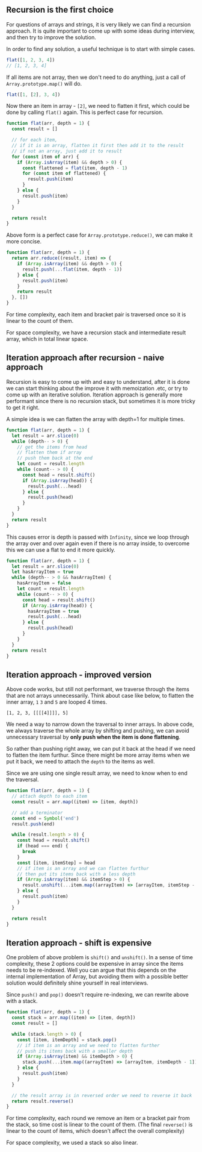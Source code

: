 ## Recursion is the first choice

For questions of arrays and strings, it is very likely we can find a recursion approach. It is quite important to come up with some ideas during interview, and then try to improve the solution.

In order to find any solution, a useful technique is to start with simple cases.

```ts
flat([1, 2, 3, 4])
// [1, 2, 3, 4]
```

If all items are not array, then we don't need to do anything, just a call of `Array.prototype.map()` will do.

```ts
flat([1, [2], 3, 4])
```

Now there an item in array - `[2]`, we need to flatten it first, which could be done by calling `flat()` again. This is perfect case for recursion.

```js
function flat(arr, depth = 1) {
  const result = []

  // for each item,
  // if it is an array, flatten it first then add it to the result
  // if not an array, just add it to result
  for (const item of arr) {
    if (Array.isArray(item) && depth > 0) {
      const flattened = flat(item, depth - 1)
      for (const item of flattened) {
        result.push(item)
      }
    } else {
      result.push(item)
    }
  }

  return result
}
```

Above form is a perfect case for `Array.prototype.reduce()`, we can make it more concise.

```js
function flat(arr, depth = 1) {
  return arr.reduce((result, item) => {
    if (Array.isArray(item) && depth > 0) {
      result.push(...flat(item, depth - 1))
    } else {
      result.push(item)
    }
    return result
  }, [])
}
```

For time complexity, each item and bracket pair is traversed once so it is linear to the count of them.

For space complexity, we have a recursion stack and intermediate result array, which in total linear space.

## Iteration approach after recursion - naive approach

Recursion is easy to come up with and easy to understand, after it is done we can start thinking about the improve it with memoization .etc, or try to come up with an iterative solution. Iteration approach is generally more performant since there is no recursion stack, but sometimes it is more tricky to get it right.

A simple idea is we can flatten the array with depth=1 for multiple times.

```js
function flat(arr, depth = 1) {
  let result = arr.slice(0)
  while (depth-- > 0) {
    // get the items from head
    // flatten them if array
    // push them back at the end
    let count = result.length
    while (count-- > 0) {
      const head = result.shift()
      if (Array.isArray(head)) {
        result.push(...head)
      } else {
        result.push(head)
      }
    }
  }
  return result
}
```

This causes error is depth is passed with `Infinity`, since we loop through the array over and over again even if there is no array inside, to overcome this we can use a flat to end it more quickly.

```js
function flat(arr, depth = 1) {
  let result = arr.slice(0)
  let hasArrayItem = true
  while (depth-- > 0 && hasArrayItem) {
    hasArrayItem = false
    let count = result.length
    while (count-- > 0) {
      const head = result.shift()
      if (Array.isArray(head)) {
        hasArrayItem = true
        result.push(...head)
      } else {
        result.push(head)
      }
    }
  }
  return result
}
```

## Iteration approach - improved version

Above code works, but still not performant, we traverse through the items that are not arrays unnecessarily. Think about case like below, to flatten the inner array, `1` `3` and `5` are looped 4 times.

```
[1, 2, 3, [[[[4]]]], 5]
```

We need a way to narrow down the traversal to inner arrays. In above code, we always traverse the whole array by shifting and pushing, we can avoid unnecessary traversal by **only push when the item is done flattening**.

So rather than pushing right away, we can put it back at the head if we need to flatten the item furthur. Since there might be more array items when we put it back, we need to attach the `depth` to the items as well.

Since we are using one single result array, we need to know when to end the traversal.

```js
function flat(arr, depth = 1) {
  // attach depth to each item
  const result = arr.map((item) => [item, depth])

  // add a terminator
  const end = Symbol('end')
  result.push(end)

  while (result.length > 0) {
    const head = result.shift()
    if (head === end) {
      break
    }
    const [item, itemStep] = head
    // if item is an array and we can flatten furthur
    // then put its items back with a less depth
    if (Array.isArray(item) && itemStep > 0) {
      result.unshift(...item.map((arrayItem) => [arrayItem, itemStep - 1]))
    } else {
      result.push(item)
    }
  }

  return result
}
```

## Iteration approach - shift is expensive

One problem of above problem is `shift()` and `unshift()`. In a sense of time complexity, these 2 options could be expensive in array since the items needs to be re-indexed. Well you can argue that this depends on the internal implementation of Array, but avoiding them with a possible better solution would definitely shine yourself in real interviews.

Since `push()` and `pop()` doesn't require re-indexing, we can rewrite above with a stack.

```js
function flat(arr, depth = 1) {
  const stack = arr.map((item) => [item, depth])
  const result = []

  while (stack.length > 0) {
    const [item, itemDepth] = stack.pop()
    // if item is an array and we need to flatten further
    // push its items back with a smaller depth
    if (Array.isArray(item) && itemDepth > 0) {
      stack.push(...item.map((arrayItem) => [arrayItem, itemDepth - 1]))
    } else {
      result.push(item)
    }
  }

  // the result array is in reversed order we need to reverse it back
  return result.reverse()
}
```

For time complexity, each round we remove an item or a bracket pair from the stack, so time cost is linear to the count of them. (The final `reverse()` is linear to the count of items, which doesn't affect the overall complexity)

For space complexity, we used a stack so also linear.
